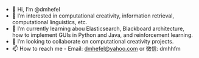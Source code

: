 - 👋 Hi, I’m @dmhefel
- 👀 I’m interested in computational creativity, information retrieval, computational linguistics, etc.
- 🌱 I’m currently learning abou Elasticsearch, Blackboard architecture, how to implement GUIs in Python and Java, and reinforcement learning. 
- 💞️ I’m looking to collaborate on computational creativity projects. 
- 📫 How to reach me -  Email: dmhefel@yahoo.com or 微信: dmhhfm 

<!---
dmhefel/dmhefel is a ✨ special ✨ repository because its `README.md` (this file) appears on your GitHub profile.
You can click the Preview link to take a look at your changes.
--->
